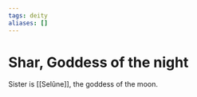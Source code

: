 ```yaml
---
tags: deity
aliases: []
---
```

# Shar, Goddess of the night
Sister is [[Selûne]], the goddess of the moon.
